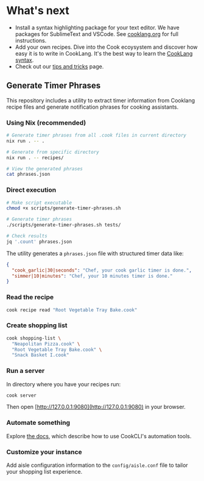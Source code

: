 # What's next

* Install a syntax highlighting package for your text editor. We have packages for SublimeText and VSCode. See  [cooklang.org](https://cooklang.org/docs/syntax-highlighting/) for full instructions.
* Add your own recipes. Dive into the Cook ecoysystem and discover how easy it is to write in CookLang. It's the best way to learn the [CookLang syntax](https://cooklang.org/docs/spec/).
* Check out our [tips and tricks](https://cooklang.org/docs/best-practices/) page.

## Generate Timer Phrases

This repository includes a utility to extract timer information from Cooklang recipe files and generate notification phrases for cooking assistants.

### Using Nix (recommended)

```sh
# Generate timer phrases from all .cook files in current directory
nix run . -- .

# Generate from specific directory
nix run . -- recipes/

# View the generated phrases
cat phrases.json
```

### Direct execution

```sh
# Make script executable
chmod +x scripts/generate-timer-phrases.sh

# Generate timer phrases
./scripts/generate-timer-phrases.sh tests/

# Check results
jq '.count' phrases.json
```

The utility generates a `phrases.json` file with structured timer data like:

```json
{
  "cook_garlic|30|seconds": "Chef, your cook garlic timer is done.",
  "simmer|10|minutes": "Chef, your 10 minutes timer is done."
}
```

### Read the recipe

```sh
cook recipe read "Root Vegetable Tray Bake.cook"
```

### Create shopping list

```sh
cook shopping-list \
  "Neapolitan Pizza.cook" \
  "Root Vegetable Tray Bake.cook" \
  "Snack Basket I.cook"
```

### Run a server

In directory where you have your recipes run:

```sh
cook server
```

Then open [http://127.0.0.1:9080](http://127.0.0.1:9080) in your browser.

### Automate something

Explore [the docs](https://cooklang.org/cli/help/), which describe how to use CookCLI's automation tools.

### Customize your instance

Add aisle configuration information to the `config/aisle.conf` file to tailor your shopping list experience.




